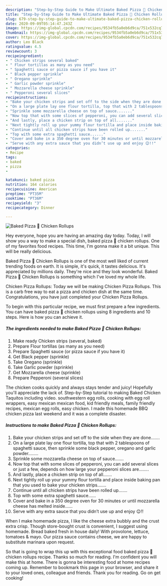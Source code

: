 ```yaml
---
description: "Step-by-Step Guide to Make Ultimate Baked Pizza 🍕 Chicken Rollups"
title: "Step-by-Step Guide to Make Ultimate Baked Pizza 🍕 Chicken Rollups"
slug: 679-step-by-step-guide-to-make-ultimate-baked-pizza-chicken-rollups
date: 2020-09-09T05:14:47.243Z
image: https://img-global.cpcdn.com/recipes/9534fb5a0eb6d9ca/751x532cq70/baked-pizza-🍕-chicken-rollups-recipe-main-photo.jpg
thumbnail: https://img-global.cpcdn.com/recipes/9534fb5a0eb6d9ca/751x532cq70/baked-pizza-🍕-chicken-rollups-recipe-main-photo.jpg
cover: https://img-global.cpcdn.com/recipes/9534fb5a0eb6d9ca/751x532cq70/baked-pizza-🍕-chicken-rollups-recipe-main-photo.jpg
author: Leo Black
ratingvalue: 4.5
reviewcount: 3
recipeingredient:
- " Chicken strips several baked"
- " Flour tortillas as many as you need"
- " Spaghetti sauce or pizza sauce if you have it"
- " Black pepper sprinkle"
- " Oregano sprinkle"
- " Garlic powder sprinkle"
- " Mozzarella cheese sprinkle"
- " Pepperoni several slices"
recipeinstructions:
- "Bake your chicken strips and set off to the side when they are done......."
- "On a large plate lay one flour tortilla, top that with 2 tablespoons of spaghetti sauce, then sprinkle some black pepper, oregano and garlic powder........"
- "Sprinkle some mozzarella cheese on top of sauce......."
- "Now top that with some slices of pepperoni, you can add several slices or just a few, depends on how large your pepperoni slices are........"
- "And lastly, place a chicken strip on top of all......."
- "Next tightly roll up your yummy flour tortilla and place inside baking pan that you used to bake your chicken strips......."
- "Continue until all chicken strips have been rolled up......."
- "Top with some extra spaghetti sauce......"
- "Cover and bake in a 350 degree oven for 30 minutes or until mozzarella cheese has melted inside......"
- "Serve with any extra sauce that you didn’t use up and enjoy 😉!!"
categories:
- Recipe
tags:
- baked
- pizza
- 

katakunci: baked pizza  
nutrition: 164 calories
recipecuisine: American
preptime: "PT35M"
cooktime: "PT36M"
recipeyield: "3"
recipecategory: Dinner

---
```



![Baked Pizza 🍕 Chicken Rollups](https://img-global.cpcdn.com/recipes/9534fb5a0eb6d9ca/751x532cq70/baked-pizza-🍕-chicken-rollups-recipe-main-photo.jpg)

Hey everyone, hope you are having an amazing day today. Today, I will show you a way to make a special dish, baked pizza 🍕 chicken rollups. One of my favorites food recipes. This time, I'm gonna make it a bit unique. This will be really delicious.

Baked Pizza 🍕 Chicken Rollups is one of the most well liked of current trending foods on earth. It is simple, it's quick, it tastes delicious. It's appreciated by millions daily. They're nice and they look wonderful. Baked Pizza 🍕 Chicken Rollups is something which I've loved my whole life.

Chicken Pizza Rollups: Today we will be making Chicken Pizza Rollups. This is a carb free way to eat a pizza and chicken dish at the same time. Congratulations, you have just completed your Chicken Pizza Rollups.


To begin with this particular recipe, we must first prepare a few ingredients. You can have baked pizza 🍕 chicken rollups using 8 ingredients and 10 steps. Here is how you can achieve it.

<!--inarticleads1-->

##### The ingredients needed to make Baked Pizza 🍕 Chicken Rollups:

1. Make ready  Chicken strips (several, baked)
1. Prepare  Flour tortillas (as many as you need)
1. Prepare  Spaghetti sauce (or pizza sauce if you have it)
1. Get  Black pepper (sprinkle)
1. Take  Oregano (sprinkle)
1. Take  Garlic powder (sprinkle)
1. Get  Mozzarella cheese (sprinkle)
1. Prepare  Pepperoni (several slices)


The chicken cooks quickly and always stays tender and juicy! Hopefully you&#39;ll appreciate the lack of. Step-by-Step tutorial to making Baked Chicken Taquitos including video. southwestern egg rolls, cooking with egg roll wrappers, easy mexican mexican food, kid friendly meals, family friendly recipes, mexican egg rolls, easy chicken. I made this homemade BBQ chicken pizza last weekend and it was a complete disaster. 

<!--inarticleads2-->

##### Instructions to make Baked Pizza 🍕 Chicken Rollups:

1. Bake your chicken strips and set off to the side when they are done.......
1. On a large plate lay one flour tortilla, top that with 2 tablespoons of spaghetti sauce, then sprinkle some black pepper, oregano and garlic powder........
1. Sprinkle some mozzarella cheese on top of sauce.......
1. Now top that with some slices of pepperoni, you can add several slices or just a few, depends on how large your pepperoni slices are........
1. And lastly, place a chicken strip on top of all.......
1. Next tightly roll up your yummy flour tortilla and place inside baking pan that you used to bake your chicken strips.......
1. Continue until all chicken strips have been rolled up.......
1. Top with some extra spaghetti sauce......
1. Cover and bake in a 350 degree oven for 30 minutes or until mozzarella cheese has melted inside......
1. Serve with any extra sauce that you didn’t use up and enjoy 😉!!


When I make homemade pizza, I like the cheese extra bubbly and the crust extra crisp. Though store-bought crust is convenient, I suggest using homemade. Bread baked fresh in house daily! With provolone, lettuce, tomatoes &amp; mayo. Our pizza sauce contains cheese, we are happy to substitute marinara upon request. 

So that is going to wrap this up with this exceptional food baked pizza 🍕 chicken rollups recipe. Thanks so much for reading. I'm confident you will make this at home. There is gonna be interesting food at home recipes coming up. Remember to bookmark this page in your browser, and share it to your loved ones, colleague and friends. Thank you for reading. Go on get cooking!
